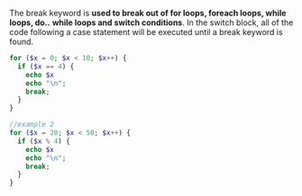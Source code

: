 The break keyword is **used to break out of for loops, foreach loops, while loops, do..** **while loops and switch conditions**. In the switch block, all of the code following a case statement will be executed until a break keyword is found.
```php
for ($x = 0; $x < 10; $x++) {
  if ($x == 4) {
	echo $x
	echo "\n";
    break;
  }
}

//example 2
for ($x = 20; $x < 50; $x++) {
  if ($x % 4) {
    echo $x
	echo "\n";
    break;
  }
}
```